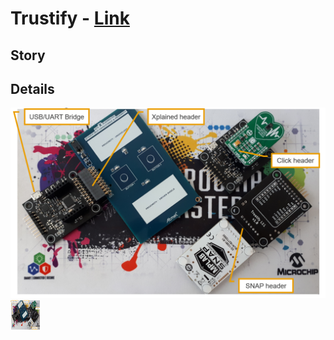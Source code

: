 **Trustify** - [Link](https://)
====================================================

**Story**
------------------------


**Details**
------------------------

![Trustify](images/overview.png)<img src="images/overview.png" height="48" width="48">
